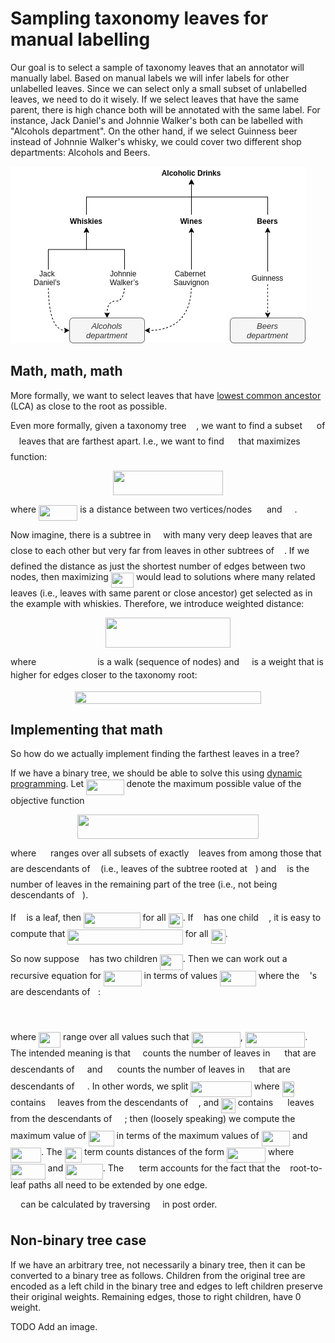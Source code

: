 # Sampling taxonomy leaves for manual labelling

Our goal is to select a sample of taxonomy leaves that an annotator will manually label. Based on manual labels we will infer labels for other unlabelled leaves. Since we can select only a small subset of unlabelled leaves, we need to do it wisely. If we select leaves that have the same parent, there is high chance both will be annotated with the same label. For instance, Jack Daniel's and Johnnie Walker's both can be labelled with "Alcohols department". On the other hand, if we select Guinness beer instead of Johnnie Walker's whisky, we could cover two different shop departments: Alcohols and Beers. 

![Example of labelling](imgs/tree_1.png)

## Math, math, math

More formally, we want to select leaves that have [lowest common ancestor](https://en.wikipedia.org/wiki/Lowest_common_ancestor) (LCA) as close to the root as possible. 

Even more formally, given a taxonomy tree <img src="svgs/2f118ee06d05f3c2d98361d9c30e38ce.svg?invert_in_darkmode" align=middle width=11.889314249999991pt height=22.465723500000017pt/>, we want to find a subset <img src="svgs/f9c4988898e7f532b9f826a75014ed3c.svg?invert_in_darkmode" align=middle width=14.99998994999999pt height=22.465723500000017pt/> of <img src="svgs/55a049b8f161ae7cfeb0197d75aff967.svg?invert_in_darkmode" align=middle width=9.86687624999999pt height=14.15524440000002pt/> leaves that are farthest apart. I.e., we want to find <img src="svgs/f9c4988898e7f532b9f826a75014ed3c.svg?invert_in_darkmode" align=middle width=14.99998994999999pt height=22.465723500000017pt/> that maximizes function:

<p align="center"><img src="svgs/216723aaa0181fd8459fc69cbf601423.svg?invert_in_darkmode" align=middle width=175.2078636pt height=39.1417719pt/></p>  

where <img src="svgs/8790a6e51a3b8a0b16013a135871a86d.svg?invert_in_darkmode" align=middle width=62.18617514999999pt height=24.65753399999998pt/> is a distance between two vertices/nodes <img src="svgs/277fbbae7d4bc65b6aa601ea481bebcc.svg?invert_in_darkmode" align=middle width=15.94753544999999pt height=14.15524440000002pt/> and <img src="svgs/95d239357c7dfa2e8d1fd21ff6ed5c7b.svg?invert_in_darkmode" align=middle width=15.94753544999999pt height=14.15524440000002pt/>. 

Now imagine, there is a subtree in <img src="svgs/2f118ee06d05f3c2d98361d9c30e38ce.svg?invert_in_darkmode" align=middle width=11.889314249999991pt height=22.465723500000017pt/> with many very deep leaves that are close to each other but very far from leaves in other subtrees of <img src="svgs/2f118ee06d05f3c2d98361d9c30e38ce.svg?invert_in_darkmode" align=middle width=11.889314249999991pt height=22.465723500000017pt/>. If we defined the distance as just the shortest number of edges between two nodes, then maximizing <img src="svgs/3be7c0b48f7c34bf07832269c78b5eb6.svg?invert_in_darkmode" align=middle width=36.21575924999999pt height=24.65753399999998pt/> would lead to solutions where many related leaves (i.e., leaves with same parent or close ancestor) get selected as in the example with whiskies. Therefore, we introduce weighted distance:

<p align="center"><img src="svgs/348454366f999af9dca9017e2b1368fd.svg?invert_in_darkmode" align=middle width=199.12879965pt height=47.35857885pt/></p>  

where <img src="svgs/715f1d9bbd0efc96188daed9f2a78c9a.svg?invert_in_darkmode" align=middle width=90.21505514999998pt height=14.15524440000002pt/> is a walk (sequence of nodes) and <img src="svgs/31fae8b8b78ebe01cbfbe2fe53832624.svg?invert_in_darkmode" align=middle width=12.210846449999991pt height=14.15524440000002pt/> is a weight that is higher for edges closer to the taxonomy root:

<p align="center"><img src="svgs/51f361706cb45f4ef9f4b522943b779d.svg?invert_in_darkmode" align=middle width=297.40643294999995pt height=19.526994300000002pt/></p>  

## Implementing that math

So how do we actually implement finding the farthest leaves in a tree? 

If we have a binary tree, we should be able to solve this using [dynamic programming](https://en.wikipedia.org/wiki/Dynamic_programming).  Let <img src="svgs/789737ac1507bda7fca8f102735e5d6f.svg?invert_in_darkmode" align=middle width=60.503389649999995pt height=24.65753399999998pt/> denote the maximum possible value of the objective function

<p align="center"><img src="svgs/bf35dfd072f99c6809431c33f23e8eba.svg?invert_in_darkmode" align=middle width=289.02467055pt height=39.1417719pt/></p>

where <img src="svgs/f9c4988898e7f532b9f826a75014ed3c.svg?invert_in_darkmode" align=middle width=14.99998994999999pt height=22.465723500000017pt/> ranges over all subsets of exactly <img src="svgs/36b5afebdba34564d884d347484ac0c7.svg?invert_in_darkmode" align=middle width=7.710416999999989pt height=21.68300969999999pt/> leaves from among those that are descendants of <img src="svgs/6c4adbc36120d62b98deef2a20d5d303.svg?invert_in_darkmode" align=middle width=8.55786029999999pt height=14.15524440000002pt/> (i.e., leaves of the subtree rooted at <img src="svgs/6c4adbc36120d62b98deef2a20d5d303.svg?invert_in_darkmode" align=middle width=8.55786029999999pt height=14.15524440000002pt/>) and <img src="svgs/63bb9849783d01d91403bc9a5fea12a2.svg?invert_in_darkmode" align=middle width=9.075367949999992pt height=22.831056599999986pt/> is the number of leaves in the remaining part of the tree (i.e., not being descendants of <img src="svgs/6c4adbc36120d62b98deef2a20d5d303.svg?invert_in_darkmode" align=middle width=8.55786029999999pt height=14.15524440000002pt/>).

If <img src="svgs/6c4adbc36120d62b98deef2a20d5d303.svg?invert_in_darkmode" align=middle width=8.55786029999999pt height=14.15524440000002pt/> is a leaf, then <img src="svgs/aad2f9296e477961d6dddba681df1ee2.svg?invert_in_darkmode" align=middle width=90.64022879999999pt height=24.65753399999998pt/> for all <img src="svgs/141a2a51928b1276452103cbde48ae17.svg?invert_in_darkmode" align=middle width=23.17842449999999pt height=22.831056599999986pt/>. If <img src="svgs/6c4adbc36120d62b98deef2a20d5d303.svg?invert_in_darkmode" align=middle width=8.55786029999999pt height=14.15524440000002pt/> has one child <img src="svgs/19ef11ed79c62a9cb46775c20450d89f.svg?invert_in_darkmode" align=middle width=12.347803049999989pt height=24.7161288pt/>, it is easy to compute that <img src="svgs/0b5adee2a8a01ea27c7c77a0f6cf1483.svg?invert_in_darkmode" align=middle width=184.41326144999996pt height=24.7161288pt/> for all <img src="svgs/141a2a51928b1276452103cbde48ae17.svg?invert_in_darkmode" align=middle width=23.17842449999999pt height=22.831056599999986pt/>.

So now suppose <img src="svgs/6c4adbc36120d62b98deef2a20d5d303.svg?invert_in_darkmode" align=middle width=8.55786029999999pt height=14.15524440000002pt/> has two children <img src="svgs/20a447ad9b96078ae3dfd9e093caa2dc.svg?invert_in_darkmode" align=middle width=36.61336469999999pt height=24.7161288pt/>.  Then we can work out a recursive equation for <img src="svgs/789737ac1507bda7fca8f102735e5d6f.svg?invert_in_darkmode" align=middle width=60.503389649999995pt height=24.65753399999998pt/> in terms of values <img src="svgs/97f337fb6ad5d2c7317f331c3f6d1e81.svg?invert_in_darkmode" align=middle width=57.416307299999986pt height=24.65753399999998pt/> where the <img src="svgs/31fae8b8b78ebe01cbfbe2fe53832624.svg?invert_in_darkmode" align=middle width=12.210846449999991pt height=14.15524440000002pt/>'s are descendants of <img src="svgs/6c4adbc36120d62b98deef2a20d5d303.svg?invert_in_darkmode" align=middle width=8.55786029999999pt height=14.15524440000002pt/>:

<p align="center"><img src="svgs/086d34cfbd8e871d595d6ce9331951a4.svg?invert_in_darkmode" align=middle width=446.94511125pt height=17.2895712pt/></p>

where <img src="svgs/c6e69007f01adcf9c3411036de93368b.svg?invert_in_darkmode" align=middle width=34.91851769999999pt height=24.7161288pt/> range over all values such that <img src="svgs/aae6edd1af4a63f6983dddb982932a91.svg?invert_in_darkmode" align=middle width=78.1537812pt height=24.7161288pt/>, <img src="svgs/7972c0db592b2436c74fb19b8b0bb482.svg?invert_in_darkmode" align=middle width=95.50531319999997pt height=24.7161288pt/>.  The intended meaning is that <img src="svgs/1041e382f1560a32a7a26f335a9e77bf.svg?invert_in_darkmode" align=middle width=11.500379549999991pt height=24.7161288pt/> counts the number of leaves in <img src="svgs/f9c4988898e7f532b9f826a75014ed3c.svg?invert_in_darkmode" align=middle width=14.99998994999999pt height=22.465723500000017pt/> that are descendants of <img src="svgs/19ef11ed79c62a9cb46775c20450d89f.svg?invert_in_darkmode" align=middle width=12.347803049999989pt height=24.7161288pt/> and <img src="svgs/5a076e77e958e2544ebdfdec74d3e819.svg?invert_in_darkmode" align=middle width=15.29034209999999pt height=24.7161288pt/> counts the number of leaves in <img src="svgs/f9c4988898e7f532b9f826a75014ed3c.svg?invert_in_darkmode" align=middle width=14.99998994999999pt height=22.465723500000017pt/> that are descendants of <img src="svgs/5081f7b158385a4bde3513e2af9b8208.svg?invert_in_darkmode" align=middle width=16.13776559999999pt height=24.7161288pt/>.  In other words, we split <img src="svgs/a286a55d62007a0d2ae74c96f9285757.svg?invert_in_darkmode" align=middle width=97.37403389999999pt height=24.7161288pt/> where <img src="svgs/4e561a02bc60d8c644063654dc2fee6e.svg?invert_in_darkmode" align=middle width=18.78993104999999pt height=24.7161288pt/> contains <img src="svgs/1041e382f1560a32a7a26f335a9e77bf.svg?invert_in_darkmode" align=middle width=11.500379549999991pt height=24.7161288pt/> leaves from the descendants of <img src="svgs/19ef11ed79c62a9cb46775c20450d89f.svg?invert_in_darkmode" align=middle width=12.347803049999989pt height=24.7161288pt/>, and <img src="svgs/62eded7ff8301fe42b2af33f6367da50.svg?invert_in_darkmode" align=middle width=22.579891949999993pt height=24.7161288pt/> contains <img src="svgs/5a076e77e958e2544ebdfdec74d3e819.svg?invert_in_darkmode" align=middle width=15.29034209999999pt height=24.7161288pt/> leaves from the descendants of <img src="svgs/5081f7b158385a4bde3513e2af9b8208.svg?invert_in_darkmode" align=middle width=16.13776559999999pt height=24.7161288pt/>; then (loosely speaking) we compute the maximum value of <img src="svgs/3daa05846df920aa811dfb6cb16c5f90.svg?invert_in_darkmode" align=middle width=40.827634649999986pt height=24.7161288pt/> in terms of the maximum values of <img src="svgs/94e71218f285db1a4d287adc972ddc88.svg?invert_in_darkmode" align=middle width=45.43951004999998pt height=24.7161288pt/> and <img src="svgs/e586df343652d9fe00a840d84e6aa0de.svg?invert_in_darkmode" align=middle width=49.229465999999995pt height=24.7161288pt/>.  The <img src="svgs/22f267816abde93adeac5238140fa88f.svg?invert_in_darkmode" align=middle width=27.43000589999999pt height=24.7161288pt/> term counts distances of the form <img src="svgs/375ce81f3b623ec92367b71fd8aa043b.svg?invert_in_darkmode" align=middle width=62.18617514999999pt height=24.65753399999998pt/> where <img src="svgs/cc58914feb7d7e9183cb56b28c426bd7.svg?invert_in_darkmode" align=middle width=55.65051689999999pt height=24.7161288pt/> and <img src="svgs/56e1e4cb66bad49b68fd88f5bdca5094.svg?invert_in_darkmode" align=middle width=59.44047779999999pt height=24.7161288pt/>.  The <img src="svgs/c81353603ee07b56135c3bd79f7b87ab.svg?invert_in_darkmode" align=middle width=16.78578659999999pt height=22.831056599999986pt/> term accounts for the fact that the <img src="svgs/36b5afebdba34564d884d347484ac0c7.svg?invert_in_darkmode" align=middle width=7.710416999999989pt height=21.68300969999999pt/> root-to-leaf paths all need to be extended by one edge.

<img src="svgs/53d147e7f3fe6e47ee05b88b166bd3f6.svg?invert_in_darkmode" align=middle width=12.32879834999999pt height=22.465723500000017pt/> can be calculated by traversing <img src="svgs/2f118ee06d05f3c2d98361d9c30e38ce.svg?invert_in_darkmode" align=middle width=11.889314249999991pt height=22.465723500000017pt/> in post order.

## Non-binary tree case

If we have an arbitrary tree, not necessarily a binary tree, then it can be converted to a binary tree as follows. Children from the original tree are encoded as a left child in the binary tree and edges to left children preserve their original weights. Remaining edges, those to right children, have 0 weight.

TODO Add an image.
